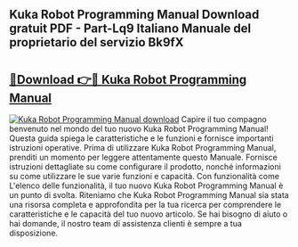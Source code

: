 ## Kuka Robot Programming Manual Download gratuit PDF - Part-Lq9 Italiano Manuale del proprietario del servizio Bk9fX

# <h2><a href="http://dfgylk.blite.top/?on=Kuka+Robot+Programming+Manual">🔗Download 👉🔴 Kuka Robot Programming Manual</a></h2>

[![Kuka Robot Programming Manual download](https://i.imgur.com/lujVjoI.png)](http://dfgylk.blite.top/?on=Kuka+Robot+Programming+Manual)
Capire il tuo compagno benvenuto nel mondo del tuo nuovo Kuka Robot Programming Manual! Questa guida spiega le caratteristiche e le funzioni e fornisce importanti istruzioni operative. Prima di utilizzare Kuka Robot Programming Manual, prenditi un momento per leggere attentamente questo Manuale. Fornisce istruzioni dettagliate su come configurare il prodotto, nonché informazioni su come utilizzare le sue varie funzioni e capacità. Con funzionalità come L'elenco delle funzionalità, il tuo nuovo Kuka Robot Programming Manual è un punto di svolta. Riteniamo che Kuka Robot Programming Manual sia stata una risorsa completa e approfondita per la tua ricerca per comprendere le caratteristiche e le capacità del tuo nuovo articolo. Se hai bisogno di aiuto o hai domande, il nostro team di assistenza clienti è sempre a tua disposizione.
